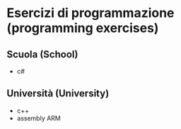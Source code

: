 # Esercizi di programmazione (programming exercises)

## Scuola (School)
- c#

## Università (University)
- c++
- assembly ARM
